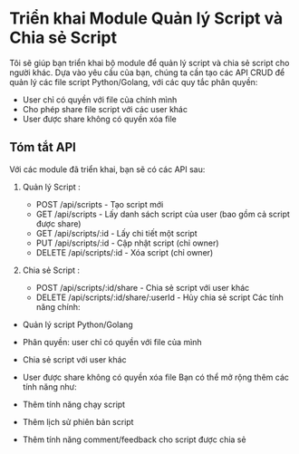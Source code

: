 # Triển khai Module Quản lý Script và Chia sẻ Script
Tôi sẽ giúp bạn triển khai bộ module để quản lý script và chia sẻ script cho người khác. Dựa vào yêu cầu của bạn, chúng ta cần tạo các API CRUD để quản lý các file script Python/Golang, với các quy tắc phân quyền:

- User chỉ có quyền với file của chính mình
- Cho phép share file script với các user khác
- User được share không có quyền xóa file

## Tóm tắt API
Với các module đã triển khai, bạn sẽ có các API sau:

1. Quản lý Script :
   
   - POST /api/scripts - Tạo script mới
   - GET /api/scripts - Lấy danh sách script của user (bao gồm cả script được share)
   - GET /api/scripts/:id - Lấy chi tiết một script
   - PUT /api/scripts/:id - Cập nhật script (chỉ owner)
   - DELETE /api/scripts/:id - Xóa script (chỉ owner)
2. Chia sẻ Script :
   
   - POST /api/scripts/:id/share - Chia sẻ script với user khác
   - DELETE /api/scripts/:id/share/:userId - Hủy chia sẻ script
Các tính năng chính:

- Quản lý script Python/Golang
- Phân quyền: user chỉ có quyền với file của mình
- Chia sẻ script với user khác
- User được share không có quyền xóa file
Bạn có thể mở rộng thêm các tính năng như:

- Thêm tính năng chạy script
- Thêm lịch sử phiên bản script
- Thêm tính năng comment/feedback cho script được chia sẻ